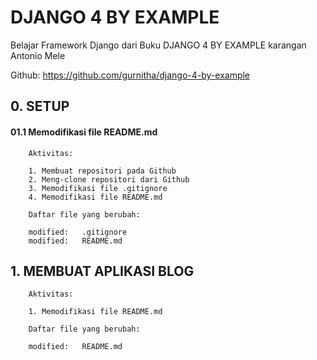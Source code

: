 # DJANGO 4 BY EXAMPLE
Belajar Framework Django dari Buku DJANGO 4 BY EXAMPLE karangan Antonio Mele

Github: https://github.com/gurnitha/django-4-by-example


## 0. SETUP

#### 01.1 Memodifikasi file README.md

        Aktivitas:

        1. Membuat repositori pada Github
        2. Meng-clone repositori dari Github
        3. Memodifikasi file .gitignore
        4. Memodifikasi file README.md

        Daftar file yang berubah:

        modified:   .gitignore
        modified:   README.md


## 1. MEMBUAT APLIKASI BLOG

        Aktivitas:

        1. Memodifikasi file README.md

        Daftar file yang berubah:

        modified:   README.md


